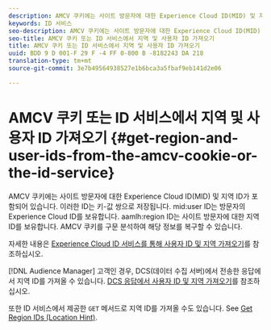 ```yaml
---
description: AMCV 쿠키에는 사이트 방문자에 대한 Experience Cloud ID(MID) 및 지역 ID가 포함되어 있습니다. 이러한 ID는 키-값 쌍으로 저장됩니다. MID 사용자 ID는 방문자의 Experience Cloud ID를 보유합니다. AAMLH 영역 ID는 사이트 방문자의 영역 ID를 보유합니다. AMCV 쿠키를 구문 분석하여 해당 정보를 복구할 수 있습니다.
keywords: ID 서비스
seo-description: AMCV 쿠키에는 사이트 방문자에 대한 Experience Cloud ID(MID) 및 지역 ID가 포함되어 있습니다. 이러한 ID는 키-값 쌍으로 저장됩니다. MID 사용자 ID는 방문자의 Experience Cloud ID를 보유합니다. AAMLH 영역 ID는 사이트 방문자의 영역 ID를 보유합니다. AMCV 쿠키를 구문 분석하여 해당 정보를 복구할 수 있습니다.
seo-title: AMCV 쿠키 또는 ID 서비스에서 지역 및 사용자 ID 가져오기
title: AMCV 쿠키 또는 ID 서비스에서 지역 및 사용자 ID 가져오기
uuid: BDD 9 D 001-F 29 F -4 FF 0-800 B -8182243 DA 218
translation-type: tm+mt
source-git-commit: 3e7b49564938527e1b6bca3a5fbaf9eb141d2e06

---
```



# AMCV 쿠키 또는 ID 서비스에서 지역 및 사용자 ID 가져오기 {#get-region-and-user-ids-from-the-amcv-cookie-or-the-id-service}

AMCV 쿠키에는 사이트 방문자에 대한 Experience Cloud ID(MID) 및 지역 ID가 포함되어 있습니다. 이러한 ID는 키-값 쌍으로 저장됩니다. mid:user ID는 방문자의 Experience Cloud ID를 보유합니다. aamlh:region ID는 사이트 방문자에 대한 지역 ID를 보유합니다. AMCV 쿠키를 구문 분석하여 해당 정보를 복구할 수 있습니다.

자세한 내용은 [Experience Cloud ID 서비스를 통해 사용자 ID 및 지역 가져오기](https://marketing.adobe.com/resources/help/en_US/aam/dcs-mcid-ids.html)를 참조하십시오.

[!DNL Audience Manager] 고객인 경우, DCS(데이터 수집 서버)에서 전송한 응답에서 지역 ID를 가져올 수 있습니다. [DCS 응답에서 사용자 ID 및 지역 가져오기](https://marketing.adobe.com/resources/help/en_US/aam/dcs-aam-ids.html)를 참조하십시오.

또한 ID 서비스에서 제공한 `GET` 메서드로 지역 ID를 가져올 수도 있습니다. See [Get Region IDs (Location Hint)](../library/get-set/getlocationhint.md#reference-a761030ff06c4439946bb56febf42d4c).
